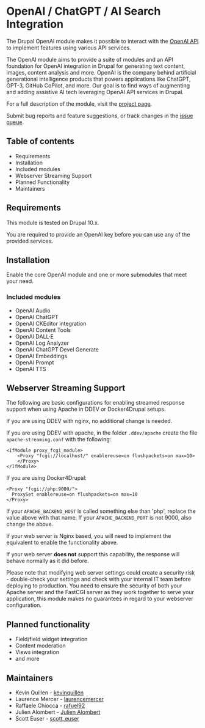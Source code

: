 # OpenAI / ChatGPT / AI Search Integration

The Drupal OpenAI module makes it possible to interact with the
[OpenAI API](https://openai.com/) to implement features using
various API services.

The OpenAI module aims to provide a suite of modules and an API foundation
for OpenAI integration in Drupal for generating text content, images, content
analysis and more. OpenAI is the company behind artificial generational
intelligence products that powers applications like ChatGPT, GPT-3, GitHub
CoPilot, and more. Our goal is to find ways of augmenting and adding assistive
AI tech leveraging OpenAI API services in Drupal.

For a full description of the module, visit the
[project page](http://drupal.org/project/openai).

Submit bug reports and feature suggestions, or track changes in the
[issue queue](http://drupal.org/project/issues/openai).

## Table of contents

- Requirements
- Installation
- Included modules
- Webserver Streaming Support
- Planned Functionality
- Maintainers

## Requirements

This module is tested on Drupal 10.x.

You are required to provide an OpenAI key before you can use
any of the provided services.

## Installation

Enable the core OpenAI module and one or more submodules that meet your need.

### Included modules

- OpenAI Audio
- OpenAI ChatGPT
- OpenAI CKEditor integration
- OpenAI Content Tools
- OpenAI DALL·E
- OpenAI Log Analyzer
- OpenAI ChatGPT Devel Generate
- OpenAI Embeddings
- OpenAI Prompt
- OpenAI TTS

## Webserver Streaming Support

The following are basic configurations for enabling streamed response
support when using Apache in DDEV or Docker4Drupal setups.

If you are using DDEV with nginx, no additional change is needed.

If you are using DDEV with apache, in the folder `.ddev/apache`
create the file `apache-streaming.conf` with the following:

```apacheconf
<IfModule proxy_fcgi_module>
    <Proxy "fcgi://localhost/" enablereuse=on flushpackets=on max=10>
    </Proxy>
</IfModule>
```

If you are using Docker4Drupal:

```apacheconf
<Proxy "fcgi://php:9000/">
  ProxySet enablereuse=on flushpackets=on max=10
</Proxy>
```

If your `APACHE_BACKEND_HOST` is called something else than 'php', replace the
value above with that name. If your `APACHE_BACKEND_PORT` is not 9000, also
change the above.

If your web server is Nginx based, you will need to implement the equivalent
to enable the functionality above.

If your web server **does not** support this capability, the response will
behave normally as it did before.

Please note that modifying web server settings could create a security risk -
double-check your settings and check with your internal IT team before deploying
to production. You need to ensure the security of both your Apache server and
the FastCGI server as they work together to serve your application, this module
makes no guarantees in regard to your webserver configuration.

## Planned functionality
- Field/field widget integration
- Content moderation
- Views integration
- and more

## Maintainers

- Kevin Quillen - [kevinquillen](https://www.drupal.org/u/kevinquillen)
- Laurence Mercer - [laurencemercer](https://www.drupal.org/u/laurencemercer)
- Raffaele Chiocca - [rafuel92](https://www.drupal.org/u/rafuel92)
- Julien Alombert - [Julien Alombert](https://www.drupal.org/u/julien-alombert)
- Scott Euser - [scott_euser](https://www.drupal.org/u/scott_euser)
